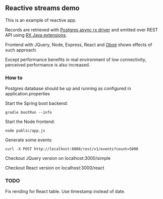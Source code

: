 ## Reactive streams demo

This is an example of reactive app. 

Records are retrieved with [Postgres async rx driver](https://github.com/alaisi/postgres-async-driver) and emitted over REST API using [RX Java extensions](https://github.com/ReactiveX/RxJava).

Frontend with JQuery, Node, Express, React and [Oboe](https://github.com/jimhigson/oboe.js) shows effects of such approach.

Except performance benefits in real environment of low connectivity, perceived performance is also increased.
 
### How to

Postgres database should be up and running as configured in application.properties  

Start the Spring boot backend:

```
gradle bootRun --info
```

Start the Node frontend:

```
node public/app.js
```

Generate some events:

```
curl -X POST http://localhost:8080/rest/v1/events?count=5000
```

Checkout JQuery version on localhost:3000/simple

Checkout React version on localhost:3000/react

### TODO

Fix rending for React table.
Use timestamp instead of date.